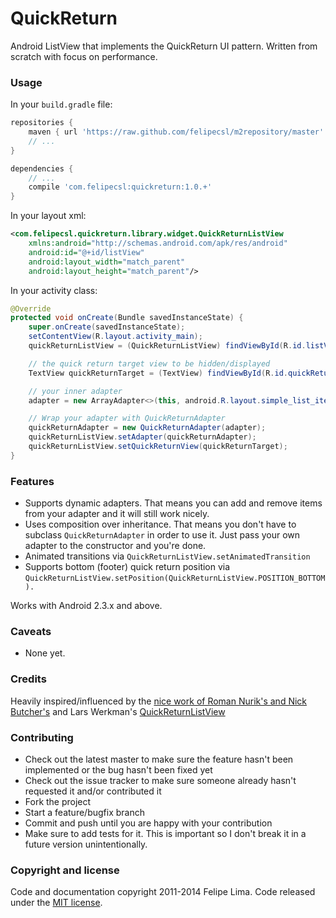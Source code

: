 # QuickReturn

Android ListView that implements the QuickReturn UI pattern. Written from scratch with focus on performance.

### Usage

In your ``build.gradle`` file:

```groovy
repositories {
    maven { url 'https://raw.github.com/felipecsl/m2repository/master' }
    // ...
}

dependencies {
    // ...
    compile 'com.felipecsl:quickreturn:1.0.+'
}
```

In your layout xml:

```xml
<com.felipecsl.quickreturn.library.widget.QuickReturnListView
    xmlns:android="http://schemas.android.com/apk/res/android"
    android:id="@+id/listView"
    android:layout_width="match_parent"
    android:layout_height="match_parent"/>
```

In your activity class:

```java
@Override
protected void onCreate(Bundle savedInstanceState) {
    super.onCreate(savedInstanceState);
    setContentView(R.layout.activity_main);
    quickReturnListView = (QuickReturnListView) findViewById(R.id.listView);

    // the quick return target view to be hidden/displayed
    TextView quickReturnTarget = (TextView) findViewById(R.id.quickReturnTarget);

    // your inner adapter
    adapter = new ArrayAdapter<>(this, android.R.layout.simple_list_item_1);

    // Wrap your adapter with QuickReturnAdapter
    quickReturnAdapter = new QuickReturnAdapter(adapter);
    quickReturnListView.setAdapter(quickReturnAdapter);
    quickReturnListView.setQuickReturnView(quickReturnTarget);
}
```

### Features

* Supports dynamic adapters. That means you can add and remove items from your adapter and it will still work nicely.
* Uses composition over inheritance. That means you don't have to subclass ``QuickReturnAdapter`` in order to use it. Just pass your own adapter to the constructor and you're done.
* Animated transitions via ``QuickReturnListView.setAnimatedTransition``
* Supports bottom (footer) quick return position via ``QuickReturnListView.setPosition(QuickReturnListView.POSITION_BOTTOM).``

Works with Android 2.3.x and above.

### Caveats

* None yet.

### Credits

Heavily inspired/influenced by the [nice work of Roman Nurik's and Nick Butcher's](https://plus.google.com/+RomanNurik/posts/1Sb549FvpJt) and Lars Werkman's [QuickReturnListView](https://github.com/LarsWerkman/QuickReturnListView)

### Contributing

* Check out the latest master to make sure the feature hasn't been implemented or the bug hasn't been fixed yet
* Check out the issue tracker to make sure someone already hasn't requested it and/or contributed it
* Fork the project
* Start a feature/bugfix branch
* Commit and push until you are happy with your contribution
* Make sure to add tests for it. This is important so I don't break it in a future version unintentionally.

### Copyright and license

Code and documentation copyright 2011-2014 Felipe Lima.
Code released under the [MIT license](https://github.com/felipecsl/QuickReturn/blob/master/LICENSE.txt).